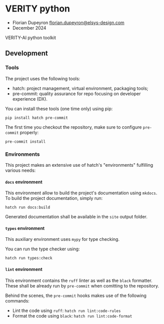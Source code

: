 # VERITY python

- Florian Dupeyron <florian.dupeyron@elsys-design.com>
- December 2024

VERITY-AI python toolkit


## Development

### Tools

The project uses the following tools:

- hatch: project management, virtual environment, packaging tools;
- pre-commit: quality assurance for repo focusing on developer experience (DX).

You can install these tools (one time only) using pip:

```
pip install hatch pre-commit
```

The first time you checkout the repository, make sure to configure `pre-commit` properly:

```
pre-commit install
```

### Environments

This project makes an extensive use of hatch's "environments" fulfilling various needs:

#### `docs` environment

This environment allow to build the project's documentation using `mkdocs`. To build the project documentation, simply run:

```
hatch run docs:build
```

Generated documentation shall be available in the `site` output folder.


#### `types` environment

This auxiliary environment uses `mypy` for type checking.

You can run the type checker using:

```
hatch run types:check
```


#### `lint` environment

This environment contains the `ruff` linter as well as the `black` formatter. These shall be already run by `pre-commit` when comitting to the repository.

Behind the scenes, the `pre-commit` hooks makes use of the following commands:

- Lint the code using `ruff`: `hatch run lint:code-rules`
- Format the code using `black`: `hatch run lint:code-format`
